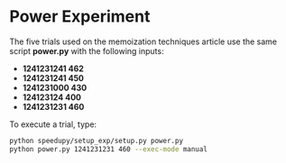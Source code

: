 # Power Experiment

The five trials used on the memoization techniques article use the same script **power.py** with the following inputs:

- **1241231241 462**
- **1241231241 450**
- **1241231000 430**
- **124123124 400**
- **1241231231 460**

To execute a trial, type:

```bash
python speedupy/setup_exp/setup.py power.py
python power.py 1241231231 460 --exec-mode manual
```
